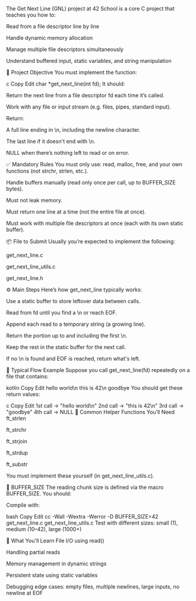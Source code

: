 The Get Next Line (GNL) project at 42 School is a core C project that teaches you how to:

Read from a file descriptor line by line

Handle dynamic memory allocation

Manage multiple file descriptors simultaneously

Understand buffered input, static variables, and string manipulation

📖 Project Objective
You must implement the function:

c
Copy
Edit
char *get_next_line(int fd);
It should:

Return the next line from a file descriptor fd each time it’s called.

Work with any file or input stream (e.g. files, pipes, standard input).

Return:

A full line ending in \n, including the newline character.

The last line if it doesn't end with \n.

NULL when there’s nothing left to read or on error.

✅ Mandatory Rules
You must only use:
read, malloc, free, and your own functions (not strchr, strlen, etc.).

Handle buffers manually (read only once per call, up to BUFFER_SIZE bytes).

Must not leak memory.

Must return one line at a time (not the entire file at once).

Must work with multiple file descriptors at once (each with its own static buffer).

📦 File to Submit
Usually you’re expected to implement the following:

get_next_line.c

get_next_line_utils.c

get_next_line.h

⚙️ Main Steps
Here’s how get_next_line typically works:

Use a static buffer to store leftover data between calls.

Read from fd until you find a \n or reach EOF.

Append each read to a temporary string (a growing line).

Return the portion up to and including the first \n.

Keep the rest in the static buffer for the next call.

If no \n is found and EOF is reached, return what's left.

🔁 Typical Flow Example
Suppose you call get_next_line(fd) repeatedly on a file that contains:

kotlin
Copy
Edit
hello world\n
this is 42\n
goodbye
You should get these return values:

c
Copy
Edit
1st call → "hello world\n"
2nd call → "this is 42\n"
3rd call → "goodbye"
4th call → NULL
📌 Common Helper Functions You’ll Need
ft_strlen

ft_strchr

ft_strjoin

ft_strdup

ft_substr

You must implement these yourself (in get_next_line_utils.c).

🧪 BUFFER_SIZE
The reading chunk size is defined via the macro BUFFER_SIZE. You should:

Compile with:

bash
Copy
Edit
cc -Wall -Wextra -Werror -D BUFFER_SIZE=42 get_next_line.c get_next_line_utils.c
Test with different sizes: small (1), medium (10–42), large (1000+)

🧠 What You'll Learn
File I/O using read()

Handling partial reads

Memory management in dynamic strings

Persistent state using static variables

Debugging edge cases: empty files, multiple newlines, large inputs, no newline at EOF
